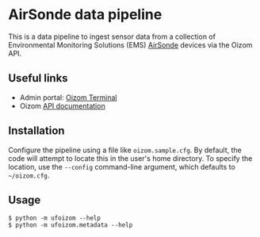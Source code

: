 # AirSonde data pipeline

This is a data pipeline to ingest sensor data from a collection of Environmental Monitoring Solutions (EMS)
[AirSonde](https://www.em-solutions.co.uk/airsonde/) devices via the Oizom API.

## Useful links

* Admin portal: [Oizom Terminal](https://terminal.oizom.com) 
* Oizom [API documentation](https://production.oizom.com/documentation/)

## Installation

Configure the pipeline using a file like `oizom.sample.cfg`. By default, the code will attempt to locate this in the user's home directory. To specify the location, use the `--config` command-line argument, which defaults to `~/oizom.cfg`.

## Usage

```
$ python -m ufoizom --help
$ python -m ufoizom.metadata --help
```

